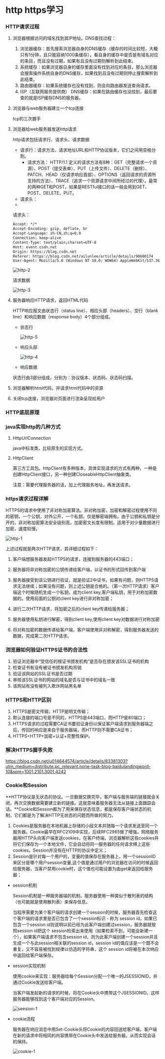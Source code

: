 # http https学习

### HTTP请求过程

1. 浏览器根据访问的域名找到其IP地址。DNS查找过程：

   1. 浏览器缓存：首先搜索浏览器自身的DNS缓存（缓存的时间比较短，大概只有1分钟，且只能容纳1000条缓存），看自身的缓存中是否是有域名对应的条目，而且没有过期，如果有且没有过期则解析到此结束。
   2. 系统缓存：如果浏览器自身的缓存里面没有找到对应的条目，那么浏览器会搜索操作系统自身的DNS缓存，如果找到且没有过期则停止搜索解析到此结束。
   3. 路由器缓存：如果系统缓存也没有找到，则会向路由器发送查询请求。
   4. ISP（互联网服务提供商） DNS缓存：如果在路由缓存也没找到，最后要查的就是ISP缓存DNS的服务器。

2. 浏览器与web服务器建立一个tcp连接

   tcp的三次握手

3. 浏览器给web服务器发送http请求

   http请求包括请求行、请求头、请求数据

   - 请求行：请求方法、请求地址URL和HTTP协议版本，它们之间用空格分割。
     - 请求方法： HTTP/1.1 定义的请求方法有8种：GET（完整请求一个资源）、POST（提交表单）、PUT（上传文件）、DELETE（删除）、PATCH、HEAD（仅请求响应首部）、OPTIONS（返回请求的资源所支持的方法）、TRACE（追求一个资源请求中间所经过的代理）。最常的两种GET和POST，如果是RESTful接口的话一般会用到GET、POST、DELETE、PUT。
   - 请求头：
   - 

   请求头：

   ~~~html
   Accept: */*
   Accept-Encoding: gzip, deflate, br
   Accept-Language: zh-CN,zh;q=0.9
   Connection: keep-alive
   Content-Type: text/plain;charset=UTF-8
   Host: event.csdn.net
   Origin: https://blog.csdn.net
   Referer: https://blog.csdn.net/ailunlee/article/details/90600174
   User-Agent: Mozilla/5.0 (Windows NT 10.0; WOW64) AppleWebKit/537.36 (KHTML, like Gecko) Chrome/71.0.3578.98 Safari/537.36
   ~~~

   ![http-2](\img\http-2.png)

   请求数据

   ![http-3](\img\http-3.png)

4. 服务器响应HTTP请求，返回HTML代码

   HTTP响应报文由状态行（status line）、相应头部（headers）、空行（blank line）和响应数据（response body）4个部分组成。

   - 状态行

     ![http-5](\img\http-5.png)

   - 响应头部

     ![http-4](\img\http-4.png)

   - 响应数据

    状态行由3部分组成，分别为：协议版本、状态码、状态码扫描。

5. 浏览器解析html代码，并请求html代码中的资源

6. 关闭tcp连接，浏览器对页面进行渲染呈现给用户

### HTTP底层原理





### java实现http的几种方式

1. HttpUrlConnection

   java中标准类，比较原生的实现方式。

2. HttpClient

   第三方工具包。httpClient有多种版本，具体实现请求的方式有两种，一种是创建HttpClient接口，另一种创建CloseableHttpClient抽象类。
   
   注意：需要代理服务器的话，加上代理服务地址，再发送请求。
   
   
   

### https请求过程详解

​	HTTPS的请求中使用了非对称加密算法。非对称加密，加密和解密过程使用不同的密钥，一个公钥，对外公开，一个私钥，仅是解密端拥有。由于公钥和私钥是分开的，非对称加密算法安全级别高，加密密文长度有限制，适用于对少量数据进行加密，速度较慢。

![http-1](\img\http-1.png)

上述过程就是两次HTTP请求，其详细过程如下：

1. 客户端想服务器发起HTTPS的请求，连接到服务器的443端口；

2. 服务器将非对称加密的公钥传递给客户端，以证书的形式回传到客户端

3. 服务器接受到该公钥进行验证，就是验证2中证书，如果有问题，则HTTPS请求无法继续；如果没有问题，则上述公钥是合格的。（第一次HTTP请求）客户端这个时候随机生成一个私钥，成为client key,客户端私钥，用于对称加密数据的。使用前面的公钥对client key进行非对称加密；

4. 进行二次HTTP请求，将加密之后的client key传递给服务器；

5. 服务器使用私钥进行解密，得到client key,使用client key对数据进行对称加密

6. 将对称加密的数据传递给客户端，客户端使用非对称解密，得到服务器发送的数据，完成第二次HTTP请求。

### 浏览器如何验证HTTPS证书的合法性

1. 验证浏览器中“受信任的根证书颁发机构”是否存在颁发该SSL证书的机构
2. 检查证书有没有被证书颁发机构吊销
3. 验证该网站的SSL证书是否过期
4. 审核该SSL证书的网站的域名是否与证书中的域名一致
5. 该网站有没有被列入欺诈网站黑名单

### HTTPS和HTTP区别

1. HTTPS是密文传输，HTTP是明文传输；
2. 默认连接的端口号是不同的，HTTPS是443端口，而HTTP是80端口；
3. HTTPS请求的过程需要CA证书要验证身份以保证客户端请求到服务器端之后，传回的响应是来自于服务器端，而HTTP则不需要CA证书；
4. HTTPS=HTTP+加密+认证+完整性保护。

### 解决HTTPS握手失败

https://blog.csdn.net/u014644574/article/details/83381303?utm_medium=distribute.pc_relevant.none-task-blog-baidulandingword-10&spm=1001.2101.3001.4242

### Cookie和Session

**HTTP协议是无状态的协议。一旦数据交换完毕，客户端与服务端的链接就会关闭，再次交换数据需要建立新的链接。这就意味着服务器无法从链接上面跟踪会话。**Cookie和Session都为了用来保存状态信息，都是保存客户端状态的机制，它们都是为了解决HTTP无状态的问题而所做的努力。

1. Cookies是服务器在本地机器上存储的小段文本并随每一个请求发送至同一个服务器。Cookie最早在RFC2109中实现，后续RFC2965做了增强。网络服务器用HTTP头向客户端发送cookies，在客户终端，浏览器解析这些cookies并将它们保存为一个本地文件，它会自动将同一服务器的任何请求缚上这些cookies。Session并没有在HTTP的协议中定义；
2. Session是针对每一个用户的，变量的值保存在服务器上，用一个sessionID来区分是哪个用户session变量,这个值是通过用户的浏览器在访问的时候返回给服务器，当客户禁用cookie时，这个值也可能设置为由get来返回给服务器；

- session机制

  Session机制是一种服务器端的机制，服务器使用一种类似于散列表的结构（也可能就是使用散列表）来保存信息。

  当程序需要为某个客户端的请求创建一个session的时候，服务器首先检查这个客户端的请求里是否已包含了一个session标识 - 称为 session id，如果已包含一个session id则说明以前已经为此客户端创建过session，服务器就按照session id把这个 session检索出来使用（如果检索不到，可能会新建一个），如果客户端请求不包含session id，则为此客户端创建一个session并且生成一个与此session相关联的session id，session id的值应该是一个既不会重复，又不容易被找到规律以仿造的字符串，这个 session id将被在本次响应中返回给客户端保存。

- session实现机制

  使用cookie来实现：服务器给每个Session分配一个唯一的JSESSIONID，并通过Cookie发送给客户端。

  当客户端发起新的请求的时候，将在Cookie头中携带这个JSESSIONID。这样服务器能够找到这个客户端对应的Session。

  ![seesion-1](\img\seesion-1.png)

- cookie流程

  服务器在响应消息中用Set-Cookie头将Cookie的内容回送给客户端，客户端在新的请求中将相同的内容携带在Cookie头中发送给服务器。从而实现会话的保持。

  ![cookie-1](\img\cookie-1.png)
